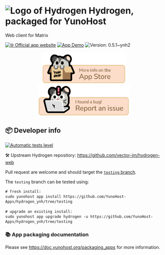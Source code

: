<!--
N.B.: This README was automatically generated by <https://github.com/YunoHost/apps_tools/blob/main/readme_generator>
It shall NOT be edited by hand.
-->

<h1>
  <img src="https://raw.githubusercontent.com/YunoHost/apps/master/logos/hydrogen.png" width="32px" alt="Logo of Hydrogen">
  Hydrogen, packaged for YunoHost
</h1>

Web client for Matrix

[![🌐 Official app website](https://img.shields.io/badge/Official_app_website-darkgreen?style=for-the-badge)](https://matrix.org/ecosystem/clients/hydrogen/)
[![App Demo](https://img.shields.io/badge/App_Demo-blue?style=for-the-badge)](https://hydrogen.element.io/)
![Version: 0.5.1~ynh2](https://img.shields.io/badge/Version-0.5.1~ynh2-rgba(0,150,0,1)?style=for-the-badge)

<div align="center">
<a href="https://apps.yunohost.org/app/hydrogen"><img height="100px" src="https://github.com/YunoHost/yunohost-artwork/raw/refs/heads/main/badges/neopossum-badges/badge_more_info_on_the_appstore.svg"/></a>
<a href="https://github.com/YunoHost-Apps/hydrogen_ynh/issues"><img height="100px" src="https://github.com/YunoHost/yunohost-artwork/raw/refs/heads/main/badges/neopossum-badges/badge_report_an_issue.svg"/></a>
</div>

## 📦 Developer info

[![Automatic tests level](https://apps.yunohost.org/badge/cilevel/hydrogen)](https://ci-apps.yunohost.org/ci/apps/hydrogen/)

🛠️ Upstream Hydrogen repository: <https://github.com/vector-im/hydrogen-web>

Pull request are welcome and should target the [`testing` branch](https://github.com/YunoHost-Apps/hydrogen_ynh/tree/testing).

The `testing` branch can be tested using:
```
# fresh install:
sudo yunohost app install https://github.com/YunoHost-Apps/hydrogen_ynh/tree/testing

# upgrade an existing install:
sudo yunohost app upgrade hydrogen -u https://github.com/YunoHost-Apps/hydrogen_ynh/tree/testing
```

### 📚 App packaging documentation

Please see <https://doc.yunohost.org/packaging_apps> for more information.